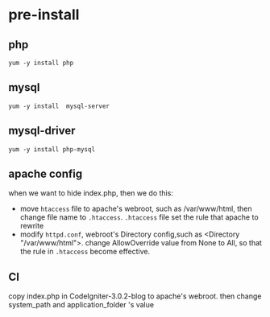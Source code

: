 # pre-install

## php
`yum -y install php`

## mysql
`yum -y install  mysql-server` 

## mysql-driver
`yum -y install php-mysql`

## apache config
when we want to hide index.php, then we do this:
* move `htaccess` file to apache's webroot, such as /var/www/html, then change file name to `.htaccess`. `.htaccess` file set the rule that apache to rewrite<br>
* modify `httpd.conf`, webroot's Directory config,such as <Directory "/var/www/html">. change AllowOverride value from None to  All, so that the rule in `.htaccess` become effective.

## CI  
copy index.php in CodeIgniter-3.0.2-blog to apache's webroot. then change system_path and application_folder 's value 

